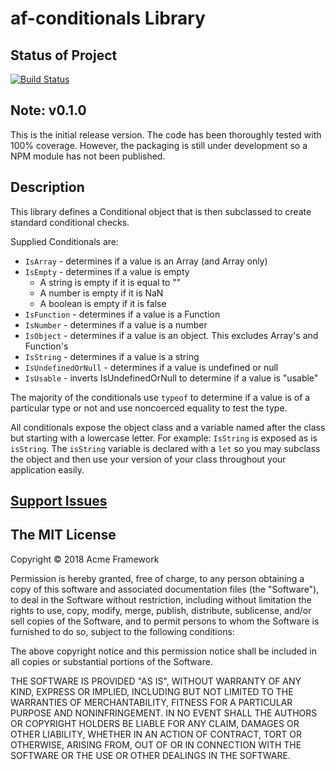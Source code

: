 # af-conditionals Library

## Status of Project

[![Build Status](https://travis-ci.org/acmeframework/af-conditionals.svg?branch=master)](https://travis-ci.org/acmeframework/af-conditionals)

## Note: v0.1.0

This is the initial release version. The code has been thoroughly tested with 100% coverage. However, the packaging is still under development so a NPM module has not been published.

## Description

This library defines a Conditional object that is then subclassed to create standard conditional checks.

Supplied Conditionals are:

- `IsArray` - determines if a value is an Array (and Array only)
- `IsEmpty` - determines if a value is empty
  - A string is empty if it is equal to ""
  - A number is empty if it is NaN
  - A boolean is empty if it is false
- `IsFunction` - determines if a value is a Function
- `IsNumber` - determines if a value is a number
- `IsObject` - determines if a value is an object. This excludes Array's and Function's
- `IsString` - determines if a value is a string
- `IsUndefinedOrNull` - determines if a value is undefined or null
- `IsUsable` - inverts IsUndefinedOrNull to determine if a value is "usable"

The majority of the conditionals use `typeof` to determine if a value is of a particular type or not and use noncoerced equality to test the type.

All conditionals expose the object class and a variable named after the class but starting with a lowercase letter. For example: `IsString` is exposed as is `isString`. The `isString` variable is declared with a `let` so you may subclass the object and then use your version of your class throughout your application easily.

## [Support Issues](https://github.com/acmeframework/af-conditionals/issues)

## The MIT License

Copyright &copy; 2018 Acme Framework

Permission is hereby granted, free of charge, to any person obtaining a copy of this software and associated documentation files (the "Software"), to deal in the Software without restriction, including without limitation the rights to use, copy, modify, merge, publish, distribute, sublicense, and/or sell copies of the Software, and to permit persons to whom the Software is furnished to do so, subject to the following conditions:

The above copyright notice and this permission notice shall be included in all copies or substantial portions of the Software.

THE SOFTWARE IS PROVIDED "AS IS", WITHOUT WARRANTY OF ANY KIND, EXPRESS OR IMPLIED, INCLUDING BUT NOT LIMITED TO THE WARRANTIES OF MERCHANTABILITY, FITNESS FOR A PARTICULAR PURPOSE AND NONINFRINGEMENT. IN NO EVENT SHALL THE AUTHORS OR COPYRIGHT HOLDERS BE LIABLE FOR ANY CLAIM, DAMAGES OR OTHER LIABILITY, WHETHER IN AN ACTION OF CONTRACT, TORT OR OTHERWISE, ARISING FROM, OUT OF OR IN CONNECTION WITH THE SOFTWARE OR THE USE OR OTHER DEALINGS IN THE SOFTWARE.
